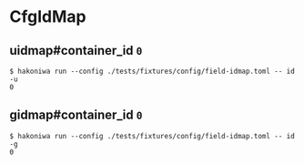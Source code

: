 # CfgIdMap

## uidmap#container_id `0`

```console
$ hakoniwa run --config ./tests/fixtures/config/field-idmap.toml -- id -u
0

```

## gidmap#container_id `0`

```console
$ hakoniwa run --config ./tests/fixtures/config/field-idmap.toml -- id -g
0

```
